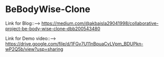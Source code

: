 # BeBodyWise-Clone
Link for Blog::-->
https://medium.com/@akbaisla29041998/collaborative-project-be-body-wise-clone-dbb200543480

Link for Demo video::-->
https://drive.google.com/file/d/1FGv7U11nBpuaCvLVpm_BDUPkn-wP2Q5b/view?usp=sharing
